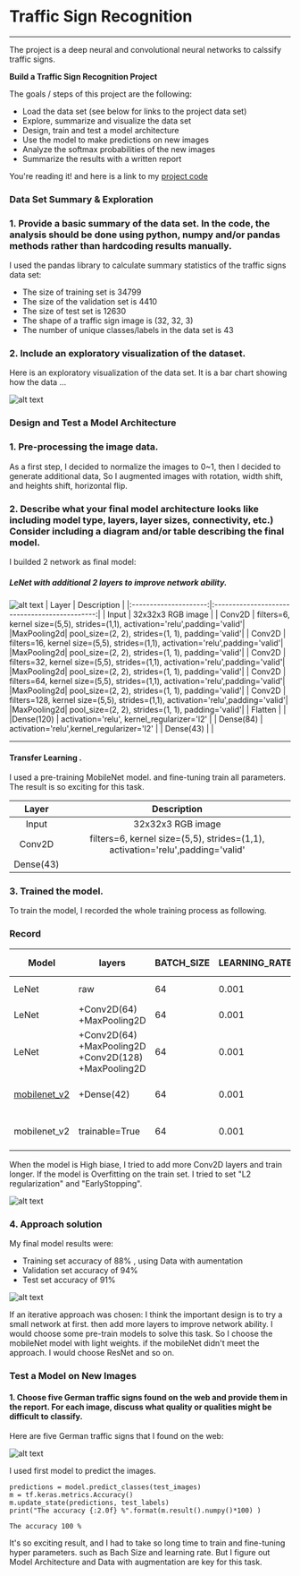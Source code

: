 # **Traffic Sign Recognition** 
---
The project is a deep neural and convolutional neural networks to calssify traffic signs.

**Build a Traffic Sign Recognition Project**

The goals / steps of this project are the following:
* Load the data set (see below for links to the project data set)
* Explore, summarize and visualize the data set
* Design, train and test a model architecture
* Use the model to make predictions on new images
* Analyze the softmax probabilities of the new images
* Summarize the results with a written report


[//]: # (Image References)

[image1]: ./src/Visualization.jpg "Visualization"
[image2]: ./src/leNet.jpg "LeNet"
[image3]: ./src/train_supervise_learning.png "Train Fine-tuning"
[image4]: ./src/result.jpg "result"
[image5]: ./src/new_traffic_signs.jpg "Traffic Signs"
[image6]: ./src/placeholder.png "Traffic Sign 3"
[image7]: ./src/placeholder.png "Traffic Sign 4"
[image8]: ./src/placeholder.png "Traffic Sign 5"

You're reading it! and here is a link to my [project code](https://github.com/tomgtqq/SDC-P3-Traffic-Sign-Classifier)

### Data Set Summary & Exploration

### 1. Provide a basic summary of the data set. In the code, the analysis should be done using python, numpy and/or pandas methods rather than hardcoding results manually.

I used the pandas library to calculate summary statistics of the traffic
signs data set:

* The size of training set is 34799 
* The size of the validation set is 4410
* The size of test set is 12630
* The shape of a traffic sign image is (32, 32, 3)
* The number of unique classes/labels in the data set is 43

### 2. Include an exploratory visualization of the dataset.

Here is an exploratory visualization of the data set. It is a bar chart showing how the data ...

![alt text][image1]

### Design and Test a Model Architecture

### 1. Pre-processing the image data. 

As a first step, I decided to normalize the images to 0~1, then I decided to generate additional data, So I augmented images with rotation, width shift, and heights shift, horizontal flip.


### 2. Describe what your final model architecture looks like including model type, layers, layer sizes, connectivity, etc.) Consider including a diagram and/or table describing the final model. 

I builded 2 network as final model:

##### LeNet with additional 2 layers to improve network ability.

![alt text][image2]
| Layer         		|     Description	        					| 
|:---------------------:|:---------------------------------------------:| 
| Input         		| 32x32x3 RGB image   							| 
| Conv2D  	| filters=6, kernel size=(5,5),  strides=(1,1),  activation='relu',padding='valid'|
|MaxPooling2d|	pool_size=(2, 2), strides=(1, 1), padding='valid'|
| Conv2D  	| filters=16, kernel size=(5,5),  strides=(1,1),  activation='relu',padding='valid'|
|MaxPooling2d|	pool_size=(2, 2), strides=(1, 1), padding='valid'|
| Conv2D  	| filters=32, kernel size=(5,5),  strides=(1,1),  activation='relu',padding='valid'|
|MaxPooling2d|	pool_size=(2, 2), strides=(1, 1), padding='valid'|
| Conv2D  	| filters=64, kernel size=(5,5),  strides=(1,1),  activation='relu',padding='valid'|
|MaxPooling2d|	pool_size=(2, 2), strides=(1, 1), padding='valid'|
| Conv2D  	| filters=128, kernel size=(5,5),  strides=(1,1),  activation='relu',padding='valid'|
|MaxPooling2d|	pool_size=(2, 2), strides=(1, 1), padding='valid'|
| Flatten				|      									|
|Dense(120)						|		activation='relu', kernel_regularizer='l2'								|
|	Dense(84)						|	activation='relu',kernel_regularizer='l2'												|
|	Dense(43)						|												| 


---


 #### Transfer Learning .
I used a pre-training  MobileNet model. and fine-tuning train all parameters. The result is so exciting for this task.

| Layer         		|     Description	        					| 
|:---------------------:|:---------------------------------------------:| 
| Input         		| 32x32x3 RGB image   							| 
| Conv2D  	| filters=6, kernel size=(5,5),  strides=(1,1),  activation='relu',padding='valid'|
|	Dense(43)						|												| 


### 3. Trained the model. 

To train the model, I recorded the whole training process as following. 

### Record

|   Model    | layers|BATCH_SIZE| LEARNING_RATE |Optimizer|Training loss    |   Training Accuracy    | Validation loss| Validation Accuracy   | Analyze | Improve | Save Model|
|------------|------------|------------|------------|------------|------------|------------|------------|------------|------------------|-------------|-------------|
|LeNet| raw |64 | 0.001|adam|0.8954|0.7827    |  0.9558  |  0.7878      | High Biase         |  Bigger network |--|
|LeNet| +Conv2D(64) +MaxPooling2D  |64 | 0.001|adam|0.5518|0.8769    |  0.3953  |  0.9308      | High Biase         |  Bigger network |--|
|LeNet| +Conv2D(64) +MaxPooling2D +Conv2D(128) +MaxPooling2D |64 | 0.001|adam|0.4543|0.8769    |  0.2562  |  0.9460      | Met Solution Approach       |  --  |./save_model/LeNet/1619628590|
|[mobilenet_v2](https://tfhub.dev/google/tf2-preview/mobilenet_v2/feature_vector/4)| +Dense(42) |64 | 0.001|adam|0.9566|0.9024    |  0.7531        |0.7932     | Overfitting on train set   |Train hub model| --|
|mobilenet_v2| trainable=True |64 | 0.001|adam|0.1285|0.9930    | 0.1864      |0.9764 | Met Solution Approach | -- |./save_model/mobilenet/1619661015| 

When the model is High biase, I tried to add more Conv2D layers and train longer. If the model is Overfitting on the train set. I tried to set "L2 regularization" and  "EarlyStopping". 

![alt text][image3]


### 4. Approach solution

My final model results were:
* Training set accuracy of 88% , using Data with aumentation 
* Validation set accuracy of  94%
* Test set accuracy of  91%

![alt text][image4]


If an iterative approach was chosen:
I think the important design is to try a small network at first. then add more layers to improve network ability.
I would choose some pre-train models to solve this task. So I choose the mobileNet model with light weights. if the mobileNet didn't meet the approach. I would choose ResNet and so on.


### Test a Model on New Images

#### 1. Choose five German traffic signs found on the web and provide them in the report. For each image, discuss what quality or qualities might be difficult to classify.

Here are five German traffic signs that I found on the web:

 ![alt text][image5] 

I used first model to predict the images.

```
predictions = model.predict_classes(test_images)
m = tf.keras.metrics.Accuracy()
m.update_state(predictions, test_labels)
print("The accuracy {:2.0f} %".format(m.result().numpy()*100) )

The accuracy 100 %
```

It's so exciting result, and I had to take so long time to train and fine-tuning hyper parameters. such as Bach Size and learning rate. But I figure out Model Architecture and Data with augmentation are key for this task.
